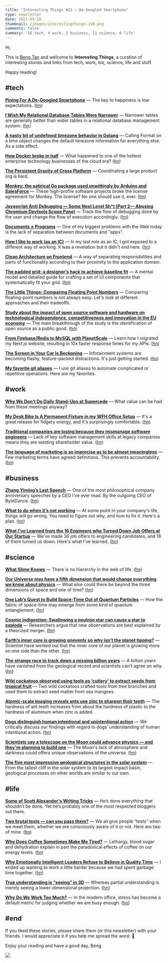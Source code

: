 ```yaml
---
title: "Interesting Things #21 — De-Googled Smartphone"
type: newsletter
date: 2021-09-10
thumbnail: /images/interestingthings-150.png
comments: false
summary: '16 tech, 4 work, 3 business, 11 science, 6 life'
---
```


Hi,

This is [Beng Tan](https://bengtan.com/about/) and welcome to **Interesting Things**, a curation of interesting stories and links from tech, work, biz, science, life and stuff.

Happy reading!


## #tech

**[Pining For A De-Googled Smartphone](https://hackaday.com/2021/09/02/pining-for-a-de-googled-smartphone/?utm_source=bengtan.com/interesting-things/021)** — The key to happiness is low expectations. ([hn](https://news.ycombinator.com/item?id=28413253))

**[I Wish My Relational Database Tables Were Narrower](https://www.bennadel.com/blog/4107-i-wish-my-relational-database-tables-were-narrower.htm?utm_source=bengtan.com/interesting-things/021)** — Narrower tables are generally better than wider tables in a relational database management system. ([hn](https://news.ycombinator.com/item?id=28408004))

**[A nasty bit of undefined timezone behavior in Golang](https://www.dolthub.com/blog/2021-09-03-golang-time-bugs/?utm_source=bengtan.com/interesting-things/021)** — Calling Format on a time object changes the default timezone information for everything else. As a side effect.

**[How Docker broke in half](https://www.infoworld.com/article/3632142/how-docker-broke-in-half.html?utm_source=bengtan.com/interesting-things/021)** — What happened to one of the hottest enterprise technology businesses of the cloud era? ([hn](https://news.ycombinator.com/item?id=28444693))

**[The Persistent Gravity of Cross Platform](https://allenpike.com/2021/gravity-of-cross-platform-apps?utm_source=bengtan.com/interesting-things/021)** — Coordinating a large product org is hard.

**[Monkey: the satirical Go package used unwittingly by Arduino and SalesForce](https://esoteric.codes/blog/bouk-monkey-satirical-code-used-by-people-who-dont-get-the-joke?utm_source=bengtan.com/interesting-things/021)** — These high-profile software projects broke the license agreement for Monkey. The license? No one should use it, ever. ([hn](https://news.ycombinator.com/item?id=28375996))

**[Javascript Anti Debugging — Some Next Level Sh*t (Part 2— Abusing Chromium Devtools Scope Pane)](https://medium.com/@weizmangal/javascript-anti-debugging-some-next-level-sh-t-part-2-abusing-chromium-devtools-scope-pane-b2796c00331d?utm_source=bengtan.com/interesting-things/021)** — Track the flow of debugging done by the user and change the flow of execution accordingly. ([hn](https://news.ycombinator.com/item?id=28422781))

**[Documents ≠ Programs](https://mckinley.cc/blog/20210831.html?utm_source=bengtan.com/interesting-things/021)** — One of my biggest problems with the Web today is the lack of separation between documents and "apps".

**[How I like to work (as an IC)](https://ruiper.es/9a643e6e2acb41e691e903bb028053d7?utm_source=bengtan.com/interesting-things/021)** — In my last role as an IC, I got exposed to a different way of working. It was a revelation but it didn't end here. ([hn](https://news.ycombinator.com/item?id=28406984))

**[Clean Architecture on Frontend](https://dev.to/bespoyasov/clean-architecture-on-frontend-4311?utm_source=bengtan.com/interesting-things/021)** — A way of separating responsibilities and parts of functionality according to their proximity to the application domain.

**[The padded grid: a designer’s hack to achieve baseline fit](https://bootcamp.uxdesign.cc/the-padded-grid-a-designers-hack-to-achieve-baseline-fit-fc40d022bc84?utm_source=bengtan.com/interesting-things/021)** — A mental model and detailed guide for crafting a set of UI components that systematically fit your grid. ([hn](https://news.ycombinator.com/item?id=28442979))

**[The Little Things: Comparing Floating Point Numbers](https://codingnest.com/the-little-things-comparing-floating-point-numbers/?utm_source=bengtan.com/interesting-things/021)** — Comparing floating-point numbers is not always easy. Let's look at different approaches and their tradeoffs.

**[Study about the impact of open source software and hardware on technological independence, competitiveness and innovation in the EU economy](https://digital-strategy.ec.europa.eu/en/library/study-about-impact-open-source-software-and-hardware-technological-independence-competitiveness-and?utm_source=bengtan.com/interesting-things/021)** — The main breakthrough of the study is the identification of open source as a public good. ([hn](https://news.ycombinator.com/item?id=28435714))

**[From Firebase/Redis to MySQL with PlanetScale](https://leerob.io/blog/mysql-planetscale?utm_source=bengtan.com/interesting-things/021)** — Learn how I migrated my Next.js website, resulting in 10x faster response times for my APIs. ([hn](https://news.ycombinator.com/item?id=28445322))

**[The Screen in Your Car Is Beckoning](https://slate.com/business/2021/09/infotainment-tesla-mercedes-ford-volvo-distraction.html?utm_source=bengtan.com/interesting-things/021)** — Infotainment systems are becoming flashy, feature-packed distractions. It's just getting started. ([hn](https://news.ycombinator.com/item?id=28447439))

**[My favorite git aliases](https://www.lazy-electron.com/2021/07/29/git-aliases.html?utm_source=bengtan.com/interesting-things/021)** — I use git aliases to automate complicated or repetitive operations. Here are my favorites.


## #work

**[Why We Don't Do Daily Stand-Ups at Supercede](https://jezenthomas.com/why-we-dont-do-daily-stand-ups-at-supercede/?utm_source=bengtan.com/interesting-things/021)** — What value can be had from these meetings anyway?

**[My Desk Bike Is A Permanent Fixture in my WFH Office Setup](https://arstechnica.com/gadgets/2021/09/ok-hear-me-out-having-a-desk-bike-is-actually-pretty-great/?utm_source=bengtan.com/interesting-things/021)** — It's a great release for fidgety energy, and it's surprisingly comfortable. ([hn](https://news.ycombinator.com/item?id=28442398))

**[Traditional companies are losing because they mismanage software engineers](https://ewattwhere.substack.com/p/traditional-company-shareholders/?utm_source=bengtan.com/interesting-things/021)** — Lack of key software management skills at legacy companies means they are wasting shareholder value. ([hn](https://news.ycombinator.com/item?id=28404523))

**[The language of marketing is so imprecise as to be almost meaningless](https://www.marketingweek.com/jp-castlin-language-marketing/?utm_source=bengtan.com/interesting-things/021)** — Few marketing terms have agreed definitions. This prevents accountability. ([hn](https://news.ycombinator.com/item?id=28442530))


## #business

**[Zhang Yiming’s Last Speech](https://interconnected.blog/zhang-yiming-last-speech/?utm_source=bengtan.com/interesting-things/021)** — One of the most philosophical company anniversary speeches by a CEO I’ve ever read. By the outgoing CEO of ByteDance. ([hn](https://news.ycombinator.com/item?id=28446388))

**[What to do when it’s not working](https://waseem.substack.com/p/when-its-not-working?utm_source=bengtan.com/interesting-things/021)** — At some point in your company's life, things will go wrong. You need to figure out why, and how to fix it. Here's a plan. ([hn](https://news.ycombinator.com/item?id=28416954))

**[What I've Learned from the 16 Engineers who Turned Down Job Offers at Our Startup](https://www.kapwing.com/blog/what-ive-learned-about-closing-engineers-from-16-rejected-offers/?utm_source=bengtan.com/interesting-things/021)** — We've made 36 job offers to engineering candidates, and 16 of them turned us down. Here's what I've learned. ([hn](https://news.ycombinator.com/item?id=28448721))


## #science

**[What Slime Knows](https://orionmagazine.org/article/what-slime-knows/?utm_source=bengtan.com/interesting-things/021)** — There is no hierarchy in the web of life. ([hn](https://news.ycombinator.com/item?id=28352674))

**[Our Universe may have a fifth dimension that would change everything we know about physics](https://www.sciencefocus.com/space/fifth-dimension/?utm_source=bengtan.com/interesting-things/021)** —  What else could there be beyond the three dimensions of space and one of time? ([hn](https://news.ycombinator.com/item?id=28416093))

**[One Lab’s Quest to Build Space-Time Out of Quantum Particles](https://www.quantamagazine.org/one-labs-quest-to-build-space-time-out-of-quantum-particles-20210907/?utm_source=bengtan.com/interesting-things/021)** — How the fabric of space-time may emerge from some kind of quantum entanglement. ([hn](https://news.ycombinator.com/item?id=28447628))

**[Cosmic indigestion: Swallowing a neutron star can cause a star to explode](https://arstechnica.com/science/2021/09/cosmic-indigestion-swallowing-a-neutron-star-can-cause-star-to-explode/?utm_source=bengtan.com/interesting-things/021)** — Researchers argue that new observations are best explained by a theorized merger. ([hn](https://news.ycombinator.com/item?id=28404712))

**[Earth’s inner core is growing unevenly so why isn’t the planet tipping?](https://www.independent.co.uk/news/science/earth-core-growing-planet-tipping-b1907810.html?utm_source=bengtan.com/interesting-things/021)** — Scientist have worked out that the inner core of our planet is growing more on one side than the other. ([hn](https://news.ycombinator.com/item?id=28417071))

**[The strange race to track down a missing billion years](https://www.bbc.com/future/article/20210901-the-strange-race-to-track-down-a-missing-billion-years?utm_source=bengtan.com/interesting-things/021)** — A billion years have vanished from the geological record and scientists can't agree on why. ([hn](https://news.ycombinator.com/item?id=28412916))

**[Wild cockatoos observed using tools as ‘cutlery’ to extract seeds from tropical fruit](https://www.theguardian.com/world/2021/sep/01/wild-cockatoos-observed-using-tools-as-cutlery-to-extract-seeds-from-tropical-fruit?utm_source=bengtan.com/interesting-things/021)** — Two wild cockatoos crafted tools from tree branches and used them to extract seed matter from sea mangoes.

**[Atomic-scale imaging reveals ants use zinc to sharpen their teeth](https://phys.org/news/2021-09-atomic-scale-imaging-reveals-ants-zinc.html?utm_source=bengtan.com/interesting-things/021)** — The hardness of ant teeth increases from about the hardness of plastic to the hardness of aluminum when zinc is added.

**[Dogs distinguish human intentional and unintentional action](https://www.nature.com/articles/s41598-021-94374-3?utm_source=bengtan.com/interesting-things/021)** — We critically discuss our findings with regard to dogs’ understanding of human intentional action. ([hn](https://news.ycombinator.com/item?id=28423122))

**[Scientists say a telescope on the Moon could advance physics — and they're planning to build one](https://www.salon.com/2021/09/05/scientists-say-a-telescope-on-the-moon-could-advance-physics-and-theyre-hoping-to-build-one/?utm_source=bengtan.com/interesting-things/021)** — The Moon's lack of atmosphere and darkness could offers unique observations of the universe. ([hn](https://news.ycombinator.com/item?id=28444849))

**[The five most impressive geological structures in the solar system](https://theconversation.com/the-five-most-impressive-geological-structures-in-the-solar-system-166046?utm_source=bengtan.com/interesting-things/021)** — From the tallest cliff in the solar system to its largest impact basin, geological processes on other worlds are similar to our own.


## #life

**[Some of Scott Alexander's Writing Tricks](https://sashachapin.substack.com/p/some-of-scott-alexanders-writing?utm_source=bengtan.com/interesting-things/021)** — He’s done everything that shouldn’t be done. Yet he’s probably one of the most respected bloggers out there.

**[Two brutal tests — can you pass them?](https://marginalrevolution.com/marginalrevolution/2021/09/two-brutal-tests-can-you-pass-them.html?utm_source=bengtan.com/interesting-things/021)** — We all give people “tests” when we meet them, whether we are consciously aware of it or not. Here are two of mine. ([hn](https://news.ycombinator.com/item?id=28414155))

**[Why Does Coffee Sometimes Make Me Tired?](https://www.nytimes.com/2021/09/07/well/eat/coffee-caffeine-sleep-pressure.html?utm_source=bengtan.com/interesting-things/021)** — Lethargy, blood sugar and dehydration explain in part the paradoxical effects of coffee on our energy levels. ([hn](https://news.ycombinator.com/item?id=28448009))

**[Why Emotionally Intelligent Leaders Refuse to Believe in Quality Time](https://www.inc.com/jeff-haden/how-emotionally-intelligent-people-build-better-relationships-develop-trust-employees-family-friends.html?utm_source=bengtan.com/interesting-things/021)** — I ended up wanting to work a little harder because we had spent garbage time together. ([hn](https://news.ycombinator.com/item?id=28410712))

**[True understanding is “seeing” in 3D](https://mbernste.github.io/posts/understanding_3d/?utm_source=bengtan.com/interesting-things/021)** — Whereas partial understanding is merely seeing a lower-dimensional projection. ([hn](https://news.ycombinator.com/item?id=28418233))

**[Why Do We Work Too Much?](https://www.newyorker.com/culture/office-space/why-do-we-work-too-much?utm_source=bengtan.com/interesting-things/021)** — In the modern office, stress has become a default metric for judging whether we are busy enough. ([hn](https://news.ycombinator.com/item?id=28369345))


## #end

If you liked these stories, please share them (or this newsletter) with your friends. I would appreciate it if you help me spread the word. 🙏

Enjoy your reading and have a good day,
Beng

![](https://bengtan.com/images/portrait-40.png)

